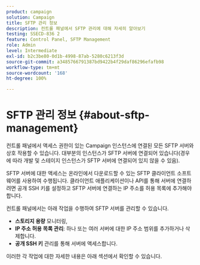 ```yaml
---
product: campaign
solution: Campaign
title: SFTP 관리 정보
description: 컨트롤 패널에서 SFTP 관리에 대해 자세히 알아보기
testing: SSECD-836 2
feature: Control Panel, SFTP Management
role: Admin
level: Intermediate
exl-id: b2c3be80-0d1b-4998-87ab-5280c6213f3d
source-git-commit: a3485766791387bd9422b4f29daf86296efafb98
workflow-type: tm+mt
source-wordcount: '168'
ht-degree: 100%

---
```


# SFTP 관리 정보 {#about-sftp-management}

컨트롤 패널에서 액세스 권한이 있는 Campaign 인스턴스에 연결된 모든 SFTP 서버와 상호 작용할 수 있습니다. 대부분의 인스턴스가 SFTP 서버에 연결되어 있습니다(경우에 따라 개발 및 스테이지 인스턴스가 SFTP 서버에 연결되어 있지 않을 수 있음).

SFTP 서버에 대한 액세스는 온라인에서 다운로드할 수 있는 SFTP 클라이언트 소프트웨어를 사용하여 수행됩니다. 클라이언트 애플리케이션이나 API를 통해 서버에 연결하려면 공개 SSH 키를 설정하고 SFTP 서버에 연결하는 IP 주소를 허용 목록에 추가해야 합니다.

컨트롤 패널에서는 아래 작업을 수행하여 SFTP 서버를 관리할 수 있습니다.

* **스토리지 용량** 모니터링,
* **IP 주소 허용 목록 관리**: 하나 또는 여러 서버에 대한 IP 주소 범위를 추가하거나 삭제합니다.
* **공개 SSH 키** 관리를 통해 서버에 액세스합니다.

이러한 각 작업에 대한 자세한 내용은 아래 섹션에서 확인할 수 있습니다.
